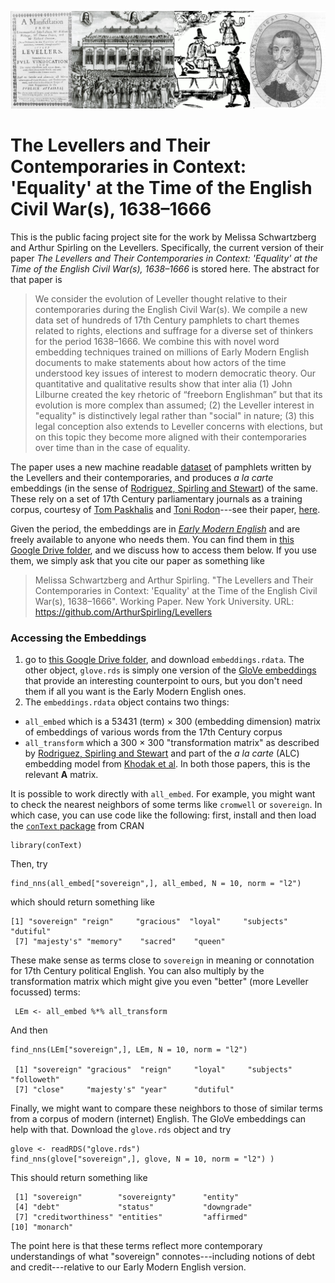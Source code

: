 <p align="center">
<img src="https://github.com/ArthurSpirling/Levellers/blob/main/lev_banner.jpg" width = "860" title="Levellers image">
</p>
 
# The Levellers and Their Contemporaries in Context: 'Equality' at the Time of the English Civil War(s), 1638–1666

This is the public facing project site for the work by Melissa Schwartzberg and Arthur Spirling on the Levellers. Specifically, the current version of their paper  *The Levellers and Their Contemporaries in Context: 'Equality' at the Time of the English Civil War(s), 1638–1666* is stored here.  The abstract for that paper is

> We consider the evolution of Leveller thought relative to their contemporaries during the English Civil War(s). We compile a new data set of hundreds of 17th Century pamphlets to chart themes related to rights, elections and suffrage for a diverse set of thinkers for the period 1638–1666. We combine this with novel word embedding techniques trained on millions of Early Modern English documents to make statements about how actors of the time understood key issues of interest to modern democratic theory. Our quantitative and qualitative results show that inter alia (1) John Lilburne created the key rhetoric of “freeborn Englishman” but that its evolution is more complex than assumed; (2) the Leveller interest in "equality" is distinctively legal rather than "social" in nature; (3) this legal conception also extends to Leveller concerns with elections, but on this topic they become more aligned with their contemporaries over time than in the case of equality.


The paper uses a new machine readable [dataset](https://oll.libertyfund.org/collection/the-levellers) of pamphlets written by the Levellers and their contemporaries, and produces *a la carte* embeddings (in the sense of [Rodriguez, Spirling and Stewart](https://github.com/prodriguezsosa/EmbeddingRegression)) of the same.  These rely on a set of 17th Century parliamentary journals as a training corpus, courtesy of [Tom Paskhalis](https://tom.paskhal.is/) and [Toni Rodon](https://tonirodon.cat/)---see their paper, [here](https://osf.io/qgu9c).  

Given the period, the embeddings are in [*Early Modern English*](https://en.wikipedia.org/wiki/Early_Modern_English) and are freely available to anyone who needs them. You can find them in [this Google Drive folder](https://drive.google.com/drive/folders/1oGCMSnmcZG-uxO-gxj3otyT8QXlhmTp8?usp=sharing), and we discuss how to access them below.  If you use them, we simply ask that you cite our paper as something like


> Melissa Schwartzberg and Arthur Spirling. "The Levellers and Their Contemporaries in Context: 'Equality' at the Time of the English Civil War(s), 1638–1666". Working Paper. New York University. URL: https://github.com/ArthurSpirling/Levellers


### Accessing the Embeddings

1. go to [this Google Drive folder](https://drive.google.com/drive/folders/1oGCMSnmcZG-uxO-gxj3otyT8QXlhmTp8?usp=sharing), and download  `embeddings.rdata`.  The other object, `glove.rds` is simply one version of the [GloVe embeddings](https://nlp.stanford.edu/projects/glove/) that provide an interesting counterpoint to ours, but you don't need them if all you want is the Early Modern English ones.
2. The `embeddings.rdata` object contains two things: 
- `all_embed` which is a 53431 (term) $\times$ 300 (embedding dimension) matrix of embeddings of various words from the 17th Century corpus
- `all_transform` which a 300 $\times$ 300 "transformation matrix" as described by [Rodriguez, Spirling and Stewart](https://github.com/prodriguezsosa/EmbeddingRegression) and part of the *a la carte* (ALC) embedding model from [Khodak et al](https://arxiv.org/abs/1805.05388).  In both those papers, this is the relevant **A** matrix. 


It is possible to work directly with `all_embed`.  For example, you might want to check the nearest neighbors of some terms like `cromwell` or `sovereign`.  In which case, you can use code like the following: first, install and then load the [`conText` package](https://cran.r-project.org/web/packages/conText/index.html) from CRAN 
```
library(conText)
```
Then, try
```
find_nns(all_embed["sovereign",], all_embed, N = 10, norm = "l2")
```
which should return something like
```
[1] "sovereign" "reign"     "gracious"  "loyal"     "subjects"  "dutiful"  
 [7] "majesty's" "memory"    "sacred"    "queen"
```
These make sense as terms close to `sovereign` in meaning or connotation for 17th Century political English.  You can also multiply by the transformation matrix which might give you even "better" (more Leveller focussed) terms: 
```
 LEm <- all_embed %*% all_transform
```
And then
```
find_nns(LEm["sovereign",], LEm, N = 10, norm = "l2")

 [1] "sovereign" "gracious"  "reign"     "loyal"     "subjects"  "followeth"
 [7] "close"     "majesty's" "year"      "dutiful"
```

Finally, we might want to compare these neighbors to those of similar terms from a corpus of modern (internet) English.  The GloVe embeddings can help with that.  Download the `glove.rds` object and try

```
glove <- readRDS("glove.rds")
find_nns(glove["sovereign",], glove, N = 10, norm = "l2") )
```
This should return something like
```
 [1] "sovereign"        "sovereignty"      "entity"          
 [4] "debt"             "status"           "downgrade"       
 [7] "creditworthiness" "entities"         "affirmed"        
[10] "monarch"         
```
The point here is that these terms reflect more contemporary understandings of what "sovereign" connotes---including notions of debt and credit---relative to our Early Modern English version.
